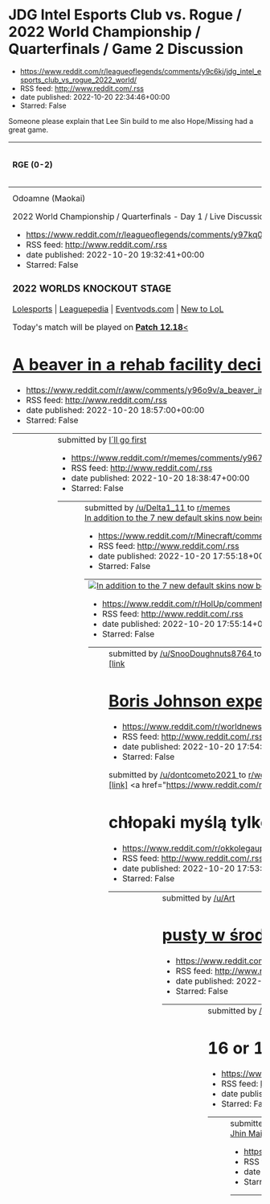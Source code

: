 # JDG Intel Esports Club vs. Rogue / 2022 World Championship / Quarterfinals / Game 2 Discussion
 - https://www.reddit.com/r/leagueoflegends/comments/y9c6kj/jdg_intel_esports_club_vs_rogue_2022_world/
 - RSS feed: http://www.reddit.com/.rss
 - date published: 2022-10-20 22:34:46+00:00
 - Starred: False

<!-- SC_OFF --><div class="md"><p>Someone please explain that Lee Sin build to me also Hope/Missing had a great game.</p> <table><thead> <tr> <th align="left">RGE (0-2)</th> <th align="left">6/10/15</th> <th align="left">--------</th> <th align="left">10/6/19</th> <th align="left">⁠JDG (2-0)</th> </tr> </thead><tbody> <tr> <td align="left">Odoamne (Maokai)</td> <td align="left">0/2/5</td> <td align="left">Top</td> <td align="left">0/3/4</td> <td align="left">369 (Gwen)</td> </tr> <tr> <td align=

# 2022 World Championship / Quarterfinals - Day 1 / Live Discussion
 - https://www.reddit.com/r/leagueoflegends/comments/y97kq0/2022_world_championship_quarterfinals_day_1_live/
 - RSS feed: http://www.reddit.com/.rss
 - date published: 2022-10-20 19:32:41+00:00
 - Starred: False

<!-- SC_OFF --><div class="md"><h3>2022 WORLDS KNOCKOUT STAGE</h3> <p><a href="https://lolesports.com/en_GB/worlds">Lolesports</a> | <a href="https://lol.fandom.com/wiki/2022_Season_World_Championship">Leaguepedia</a> | <a href="https://eventvods.com">Eventvods.com</a> | <a href="https://lol.fandom.com/wiki/New_To_League/Welcome">New to LoL</a></p> <p>Today's match will be played on <a href="https://www.leagueoflegends.com/en-gb/news/game-updates/patch-12-18-notes/"><strong>Patch 12.18</strong><

# A beaver in a rehab facility decided to build a dam by the doorway
 - https://www.reddit.com/r/aww/comments/y96o9v/a_beaver_in_a_rehab_facility_decided_to_build_a/
 - RSS feed: http://www.reddit.com/.rss
 - date published: 2022-10-20 18:57:00+00:00
 - Starred: False

<table> <tr><td> <a href="https://www.reddit.com/r/aww/comments/y96o9v/a_beaver_in_a_rehab_facility_decided_to_build_a/"> <img alt="A beaver in a rehab facility decided to build a dam by the doorway" src="https://external-preview.redd.it/8nB53tUZvsZnFIVwFTbt5spTjREdwaAuco0q-Y1HoRc.png?width=640&amp;crop=smart&amp;auto=webp&amp;s=ef80cf8a6596e4d8fb0ebc1666c3db44deac0c57" title="A beaver in a rehab facility decided to build a dam by the doorway" /> </a> </td><td> &#32; submitted by &#32; <a href="

# I´ll go first
 - https://www.reddit.com/r/memes/comments/y967ec/ill_go_first/
 - RSS feed: http://www.reddit.com/.rss
 - date published: 2022-10-20 18:38:47+00:00
 - Starred: False

<table> <tr><td> <a href="https://www.reddit.com/r/memes/comments/y967ec/ill_go_first/"> <img alt="I´ll go first" src="https://preview.redd.it/pctwwsxf90v91.png?width=320&amp;crop=smart&amp;auto=webp&amp;s=b8cd6f2aa6a34203e7db24a360383b567b7cd363" title="I´ll go first" /> </a> </td><td> &#32; submitted by &#32; <a href="https://www.reddit.com/user/Delta1_11"> /u/Delta1_11 </a> &#32; to &#32; <a href="https://www.reddit.com/r/memes/"> r/memes </a> <br /> <span><a href="https://i.redd.it/pctwwsxf9

# In addition to the 7 new default skins now being on the launcher, Steve has been changed once more in response to criticism. Here's a final timeline comparing them all!
 - https://www.reddit.com/r/Minecraft/comments/y952m5/in_addition_to_the_7_new_default_skins_now_being/
 - RSS feed: http://www.reddit.com/.rss
 - date published: 2022-10-20 17:55:18+00:00
 - Starred: False

<table> <tr><td> <a href="https://www.reddit.com/r/Minecraft/comments/y952m5/in_addition_to_the_7_new_default_skins_now_being/"> <img alt="In addition to the 7 new default skins now being on the launcher, Steve has been changed once more in response to criticism. Here's a final timeline comparing them all!" src="https://preview.redd.it/w04roqg910v91.png?width=640&amp;crop=smart&amp;auto=webp&amp;s=74d8fe4047ae2f5ee58b917d51430a86da4df42f" title="In addition to the 7 new default skins now being o

# 💀💀💀
 - https://www.reddit.com/r/HolUp/comments/y952ke/_/
 - RSS feed: http://www.reddit.com/.rss
 - date published: 2022-10-20 17:55:14+00:00
 - Starred: False

<table> <tr><td> <a href="https://www.reddit.com/r/HolUp/comments/y952ke/_/"> <img alt="💀💀💀" src="https://preview.redd.it/k1dupp8q10v91.jpg?width=640&amp;crop=smart&amp;auto=webp&amp;s=a2c91f531f22e480f89708679aa0c18748f95834" title="💀💀💀" /> </a> </td><td> &#32; submitted by &#32; <a href="https://www.reddit.com/user/SnooDoughnuts8764"> /u/SnooDoughnuts8764 </a> &#32; to &#32; <a href="https://www.reddit.com/r/HolUp/"> r/HolUp </a> <br /> <span><a href="https://i.redd.it/k1dupp8q10v91.jpg">[link

# Boris Johnson expected to stand in contest to replace UK PM Truss
 - https://www.reddit.com/r/worldnews/comments/y951rr/boris_johnson_expected_to_stand_in_contest_to/
 - RSS feed: http://www.reddit.com/.rss
 - date published: 2022-10-20 17:54:21+00:00
 - Starred: False

&#32; submitted by &#32; <a href="https://www.reddit.com/user/dontcometo2021"> /u/dontcometo2021 </a> &#32; to &#32; <a href="https://www.reddit.com/r/worldnews/"> r/worldnews </a> <br /> <span><a href="https://www.reuters.com/world/uk/boris-johnson-expected-stand-contest-replace-uk-pm-truss-times-2022-10-20/?taid=63515dc907d7590001d23955&amp;utm_campaign=trueAnthem:+Trending+Content&amp;utm_medium=trueAnthem&amp;utm_source=twitter">[link]</a></span> &#32; <span><a href="https://www.reddit.com/r

# chłopaki myślą tylko o jednym i to jest obrzydliwe 😖😖
 - https://www.reddit.com/r/okkolegauposledzony/comments/y9516z/chłopaki_myślą_tylko_o_jednym_i_to_jest_obrzydliwe/
 - RSS feed: http://www.reddit.com/.rss
 - date published: 2022-10-20 17:53:44+00:00
 - Starred: False

<table> <tr><td> <a href="https://www.reddit.com/r/okkolegauposledzony/comments/y9516z/chłopaki_myślą_tylko_o_jednym_i_to_jest_obrzydliwe/"> <img alt="chłopaki myślą tylko o jednym i to jest obrzydliwe 😖😖" src="https://preview.redd.it/aaqnbypg10v91.jpg?width=640&amp;crop=smart&amp;auto=webp&amp;s=93758fef98227416418e11387929a5d66a48b82b" title="chłopaki myślą tylko o jednym i to jest obrzydliwe 😖😖" /> </a> </td><td> &#32; submitted by &#32; <a href="https://www.reddit.com/user/Arturro43"> /u/Art

# pusty w środku ale coś z niego cieknie...
 - https://www.reddit.com/r/Polska_wpz/comments/y950p9/pusty_w_środku_ale_coś_z_niego_cieknie/
 - RSS feed: http://www.reddit.com/.rss
 - date published: 2022-10-20 17:53:10+00:00
 - Starred: False

<table> <tr><td> <a href="https://www.reddit.com/r/Polska_wpz/comments/y950p9/pusty_w_środku_ale_coś_z_niego_cieknie/"> <img alt="pusty w środku ale coś z niego cieknie..." src="https://preview.redd.it/fpxfdz6510v91.jpg?width=320&amp;crop=smart&amp;auto=webp&amp;s=2668956e211605f899f3dc65064fd5496d1f4f8f" title="pusty w środku ale coś z niego cieknie..." /> </a> </td><td> &#32; submitted by &#32; <a href="https://www.reddit.com/user/DoYouLike_Sand_AsIDo"> /u/DoYouLike_Sand_AsIDo </a> &#32; to &#

# 16 or 1
 - https://www.reddit.com/r/shitposting/comments/y94oo2/16_or_1/
 - RSS feed: http://www.reddit.com/.rss
 - date published: 2022-10-20 17:40:18+00:00
 - Starred: False

<table> <tr><td> <a href="https://www.reddit.com/r/shitposting/comments/y94oo2/16_or_1/"> <img alt="16 or 1" src="https://preview.redd.it/8slfsah2zzu91.jpg?width=640&amp;crop=smart&amp;auto=webp&amp;s=9b08944320d3bbbdda6e3dd834ab4de1ee3ab58f" title="16 or 1" /> </a> </td><td> &#32; submitted by &#32; <a href="https://www.reddit.com/user/ChildFriendlyChimp"> /u/ChildFriendlyChimp </a> &#32; to &#32; <a href="https://www.reddit.com/r/shitposting/"> r/shitposting </a> <br /> <span><a href="https://

# Jhin Mains
 - https://www.reddit.com/r/LeagueOfMemes/comments/y9415n/jhin_mains/
 - RSS feed: http://www.reddit.com/.rss
 - date published: 2022-10-20 17:14:12+00:00
 - Starred: False

<table> <tr><td> <a href="https://www.reddit.com/r/LeagueOfMemes/comments/y9415n/jhin_mains/"> <img alt="Jhin Mains" src="https://preview.redd.it/a5ont75duzu91.jpg?width=640&amp;crop=smart&amp;auto=webp&amp;s=a458f1ba5d34688cfacaacc69f7e165bf2e5904b" title="Jhin Mains" /> </a> </td><td> &#32; submitted by &#32; <a href="https://www.reddit.com/user/Caliment"> /u/Caliment </a> &#32; to &#32; <a href="https://www.reddit.com/r/LeagueOfMemes/"> r/LeagueOfMemes </a> <br /> <span><a href="https://i.red

# Potatoes from Wrocław with love
 - https://www.reddit.com/r/poland/comments/y93suv/potatoes_from_wrocław_with_love/
 - RSS feed: http://www.reddit.com/.rss
 - date published: 2022-10-20 17:05:14+00:00
 - Starred: False

<table> <tr><td> <a href="https://www.reddit.com/r/poland/comments/y93suv/potatoes_from_wrocław_with_love/"> <img alt="Potatoes from Wrocław with love" src="https://preview.redd.it/c4e22y5sszu91.jpg?width=640&amp;crop=smart&amp;auto=webp&amp;s=ce15b04decde23d571e90400ec51169cfd81ddf7" title="Potatoes from Wrocław with love" /> </a> </td><td> &#32; submitted by &#32; <a href="https://www.reddit.com/user/owlsareowls"> /u/owlsareowls </a> &#32; to &#32; <a href="https://www.reddit.com/r/poland/"> r

# Gotham Knight's UI looks like a mobile game...
 - https://www.reddit.com/r/gaming/comments/y93dgv/gotham_knights_ui_looks_like_a_mobile_game/
 - RSS feed: http://www.reddit.com/.rss
 - date published: 2022-10-20 16:48:54+00:00
 - Starred: False

<table> <tr><td> <a href="https://www.reddit.com/r/gaming/comments/y93dgv/gotham_knights_ui_looks_like_a_mobile_game/"> <img alt="Gotham Knight's UI looks like a mobile game..." src="https://preview.redd.it/ur0t9lhqpzu91.png?width=640&amp;crop=smart&amp;auto=webp&amp;s=37425d202f3c0518975674edd9bb62a7d86c84f5" title="Gotham Knight's UI looks like a mobile game..." /> </a> </td><td> &#32; submitted by &#32; <a href="https://www.reddit.com/user/InternationalWafer74"> /u/InternationalWafer74 </a> &

# Good question.
 - https://www.reddit.com/r/ProgrammerHumor/comments/y933t5/good_question/
 - RSS feed: http://www.reddit.com/.rss
 - date published: 2022-10-20 16:38:43+00:00
 - Starred: False

<table> <tr><td> <a href="https://www.reddit.com/r/ProgrammerHumor/comments/y933t5/good_question/"> <img alt="Good question." src="https://preview.redd.it/kdfmslu2ozu91.jpg?width=640&amp;crop=smart&amp;auto=webp&amp;s=eb33e9786b4c766613286190fa241fd066e1ecd0" title="Good question." /> </a> </td><td> &#32; submitted by &#32; <a href="https://www.reddit.com/user/Mungkelel"> /u/Mungkelel </a> &#32; to &#32; <a href="https://www.reddit.com/r/ProgrammerHumor/"> r/ProgrammerHumor </a> <br /> <span><a 

# Guess the country
 - https://www.reddit.com/r/memes/comments/y92ykn/guess_the_country/
 - RSS feed: http://www.reddit.com/.rss
 - date published: 2022-10-20 16:32:59+00:00
 - Starred: False

<table> <tr><td> <a href="https://www.reddit.com/r/memes/comments/y92ykn/guess_the_country/"> <img alt="Guess the country" src="https://preview.redd.it/x7n9jmx1nzu91.gif?width=640&amp;crop=smart&amp;s=e5e2385a3d2a85ea8b93ffa27f153c5484a5e3f4" title="Guess the country" /> </a> </td><td> &#32; submitted by &#32; <a href="https://www.reddit.com/user/REID-11"> /u/REID-11 </a> &#32; to &#32; <a href="https://www.reddit.com/r/memes/"> r/memes </a> <br /> <span><a href="https://i.redd.it/x7n9jmx1nzu91.

# This sandwich shop displays their one star reviews.
 - https://www.reddit.com/r/mildlyinteresting/comments/y92iqm/this_sandwich_shop_displays_their_one_star_reviews/
 - RSS feed: http://www.reddit.com/.rss
 - date published: 2022-10-20 16:16:09+00:00
 - Starred: False

<table> <tr><td> <a href="https://www.reddit.com/r/mildlyinteresting/comments/y92iqm/this_sandwich_shop_displays_their_one_star_reviews/"> <img alt="This sandwich shop displays their one star reviews." src="https://external-preview.redd.it/uKW5mU02rnNqTq4FOkg2ImvkhY5Do5Lrl6XYyrdcqM0.jpg?width=640&amp;crop=smart&amp;auto=webp&amp;s=cdb97f704c763b86e5b79491b083dcb581057e22" title="This sandwich shop displays their one star reviews." /> </a> </td><td> &#32; submitted by &#32; <a href="https://www.r

# black bear = black bear, brown bear = brown bear...
 - https://www.reddit.com/r/memes/comments/y91x7n/black_bear_black_bear_brown_bear_brown_bear/
 - RSS feed: http://www.reddit.com/.rss
 - date published: 2022-10-20 15:53:55+00:00
 - Starred: False

<table> <tr><td> <a href="https://www.reddit.com/r/memes/comments/y91x7n/black_bear_black_bear_brown_bear_brown_bear/"> <img alt="black bear = black bear, brown bear = brown bear..." src="https://preview.redd.it/m39zan43gzu91.jpg?width=640&amp;crop=smart&amp;auto=webp&amp;s=a3c550e23c6865c2c366d145a0a7b9c48a699aa2" title="black bear = black bear, brown bear = brown bear..." /> </a> </td><td> &#32; submitted by &#32; <a href="https://www.reddit.com/user/ConversationPuzzled6"> /u/ConversationPuzzl

# NIEEEEEE!
 - https://www.reddit.com/r/2137/comments/y91obv/nieeeeee/
 - RSS feed: http://www.reddit.com/.rss
 - date published: 2022-10-20 15:44:12+00:00
 - Starred: False

<table> <tr><td> <a href="https://www.reddit.com/r/2137/comments/y91obv/nieeeeee/"> <img alt="NIEEEEEE!" src="https://preview.redd.it/241kt0icezu91.png?width=640&amp;crop=smart&amp;auto=webp&amp;s=e680e00b249d08ee0b802620710b26f285fd59ac" title="NIEEEEEE!" /> </a> </td><td> &#32; submitted by &#32; <a href="https://www.reddit.com/user/__Ant13__"> /u/__Ant13__ </a> &#32; to &#32; <a href="https://www.reddit.com/r/2137/"> r/2137 </a> <br /> <span><a href="https://i.redd.it/241kt0icezu91.png">[link

# To próba obejścia jakiegoś prawa czy co? XD
 - https://www.reddit.com/r/Polska/comments/y90hze/to_próba_obejścia_jakiegoś_prawa_czy_co_xd/
 - RSS feed: http://www.reddit.com/.rss
 - date published: 2022-10-20 14:58:40+00:00
 - Starred: False

<table> <tr><td> <a href="https://www.reddit.com/r/Polska/comments/y90hze/to_próba_obejścia_jakiegoś_prawa_czy_co_xd/"> <img alt="To próba obejścia jakiegoś prawa czy co? XD" src="https://preview.redd.it/c0sg4ez76zu91.jpg?width=640&amp;crop=smart&amp;auto=webp&amp;s=4513a3e11df722c2bde7f6849ab79980b64ef0e5" title="To próba obejścia jakiegoś prawa czy co? XD" /> </a> </td><td> &#32; submitted by &#32; <a href="https://www.reddit.com/user/average_air_breather"> /u/average_air_breather </a> &#32; t

# Rząd zmienił sobie godło. Rozwój XD
 - https://www.reddit.com/r/Polska_wpz/comments/y8zk2t/rząd_zmienił_sobie_godło_rozwój_xd/
 - RSS feed: http://www.reddit.com/.rss
 - date published: 2022-10-20 14:20:34+00:00
 - Starred: False

<table> <tr><td> <a href="https://www.reddit.com/r/Polska_wpz/comments/y8zk2t/rząd_zmienił_sobie_godło_rozwój_xd/"> <img alt="Rząd zmienił sobie godło. Rozwój XD" src="https://preview.redd.it/u2o1wtx7zyu91.png?width=640&amp;crop=smart&amp;auto=webp&amp;s=4c585594829f3d128a1422d4aa036ffa8ce0c391" title="Rząd zmienił sobie godło. Rozwój XD" /> </a> </td><td> &#32; submitted by &#32; <a href="https://www.reddit.com/user/Polska_News"> /u/Polska_News </a> &#32; to &#32; <a href="https://www.reddit.co

# Holland: Parliament votes against Romania's accession to Schengen
 - https://www.reddit.com/r/europe/comments/y8zah5/holland_parliament_votes_against_romanias/
 - RSS feed: http://www.reddit.com/.rss
 - date published: 2022-10-20 14:09:30+00:00
 - Starred: False

<table> <tr><td> <a href="https://www.reddit.com/r/europe/comments/y8zah5/holland_parliament_votes_against_romanias/"> <img alt="Holland: Parliament votes against Romania's accession to Schengen" src="https://external-preview.redd.it/V-_449u5POc0X1Dzl7VxW-i7VSeBCtltR-JF__oIDbk.jpg?width=640&amp;crop=smart&amp;auto=webp&amp;s=b17626c5aa1648ee419987fdb8581de22d2d70b9" title="Holland: Parliament votes against Romania's accession to Schengen" /> </a> </td><td> &#32; submitted by &#32; <a href="https

# The UK has had 3 prime ministers resign since Mundo’s last skin
 - https://www.reddit.com/r/leagueoflegends/comments/y8z2xz/the_uk_has_had_3_prime_ministers_resign_since/
 - RSS feed: http://www.reddit.com/.rss
 - date published: 2022-10-20 14:00:53+00:00
 - Starred: False

<!-- SC_OFF --><div class="md"><p>This has to stop. </p> <p>Yes Technically Dr Mundo got a VGU, but he hasn’t had a new skin in over 1400 days, meanwhile the UK has had three prime ministers resign. </p> <p>I am a Zilean main, one of the most forgotten champions in league of legends. Living in the UK is hard, we don’t have sun and our currency is in rapid decline. </p> <p>I believe that the least riot games should do is give my champion a new skin every time I get a new prime minister.</p> </div

# Americans try to name this country challenge (impossible)
 - https://www.reddit.com/r/teenagers/comments/y8yuf6/americans_try_to_name_this_country_challenge/
 - RSS feed: http://www.reddit.com/.rss
 - date published: 2022-10-20 13:51:23+00:00
 - Starred: False

<table> <tr><td> <a href="https://www.reddit.com/r/teenagers/comments/y8yuf6/americans_try_to_name_this_country_challenge/"> <img alt="Americans try to name this country challenge (impossible)" src="https://preview.redd.it/kp3zag78uyu91.jpg?width=640&amp;crop=smart&amp;auto=webp&amp;s=66d915901b73302dedd62ac4e30b8b5eca6cb93f" title="Americans try to name this country challenge (impossible)" /> </a> </td><td> &#32; submitted by &#32; <a href="https://www.reddit.com/user/LaitMort"> /u/LaitMort </a

# płaczcie na ten temat QwQ
 - https://www.reddit.com/r/Polska_wpz/comments/y8y7cg/płaczcie_na_ten_temat_qwq/
 - RSS feed: http://www.reddit.com/.rss
 - date published: 2022-10-20 13:23:57+00:00
 - Starred: False

<table> <tr><td> <a href="https://www.reddit.com/r/Polska_wpz/comments/y8y7cg/płaczcie_na_ten_temat_qwq/"> <img alt="płaczcie na ten temat QwQ" src="https://preview.redd.it/6xs5ihobpyu91.jpg?width=640&amp;crop=smart&amp;auto=webp&amp;s=7ca5d36f70f85fc2196bebd707e8e3a92ad3604d" title="płaczcie na ten temat QwQ" /> </a> </td><td> &#32; submitted by &#32; <a href="https://www.reddit.com/user/ThatAstraVerde"> /u/ThatAstraVerde </a> &#32; to &#32; <a href="https://www.reddit.com/r/Polska_wpz/"> r/Pol

# Hey guys, check out my new 4090. Side note, Newegg seems to have locked my account instead of responding, so that's cool.
 - https://www.reddit.com/r/pcmasterrace/comments/y8y03x/hey_guys_check_out_my_new_4090_side_note_newegg/
 - RSS feed: http://www.reddit.com/.rss
 - date published: 2022-10-20 13:15:22+00:00
 - Starred: False

<table> <tr><td> <a href="https://www.reddit.com/r/pcmasterrace/comments/y8y03x/hey_guys_check_out_my_new_4090_side_note_newegg/"> <img alt="Hey guys, check out my new 4090. Side note, Newegg seems to have locked my account instead of responding, so that's cool." src="https://external-preview.redd.it/Q-thTZTN7b8iyYWn2OzRHpcHSYJU1D7Dkpy0k0qUgzY.jpg?width=640&amp;crop=smart&amp;auto=webp&amp;s=d962cfe66781b10353c50f04aa1a464a6c6d3bb5" title="Hey guys, check out my new 4090. Side note, Newegg seems

# Liz Truss becomes the shortest time as Prime Minister after 44 days before her resignation
 - https://www.reddit.com/r/interestingasfuck/comments/y8xwvb/liz_truss_becomes_the_shortest_time_as_prime/
 - RSS feed: http://www.reddit.com/.rss
 - date published: 2022-10-20 13:11:32+00:00
 - Starred: False

<table> <tr><td> <a href="https://www.reddit.com/r/interestingasfuck/comments/y8xwvb/liz_truss_becomes_the_shortest_time_as_prime/"> <img alt="Liz Truss becomes the shortest time as Prime Minister after 44 days before her resignation" src="https://preview.redd.it/5xoi1r54nyu91.jpg?width=640&amp;crop=smart&amp;auto=webp&amp;s=47fd6099ca924cfaad76c5007eb842627ed4f23a" title="Liz Truss becomes the shortest time as Prime Minister after 44 days before her resignation" /> </a> </td><td> &#32; submitte

# Least horny Polish grocery shopper
 - https://www.reddit.com/r/2visegrad4you/comments/y8xsq5/least_horny_polish_grocery_shopper/
 - RSS feed: http://www.reddit.com/.rss
 - date published: 2022-10-20 13:06:30+00:00
 - Starred: False

<table> <tr><td> <a href="https://www.reddit.com/r/2visegrad4you/comments/y8xsq5/least_horny_polish_grocery_shopper/"> <img alt="Least horny Polish grocery shopper" src="https://preview.redd.it/imzeu8w6myu91.png?width=640&amp;crop=smart&amp;auto=webp&amp;s=2bccd2e84e76076fb3d718ae28c8b3f92290e165" title="Least horny Polish grocery shopper" /> </a> </td><td> &#32; submitted by &#32; <a href="https://www.reddit.com/user/Tw_izted"> /u/Tw_izted </a> &#32; to &#32; <a href="https://www.reddit.com/r/2

# Got this after just 45 days of in-game time. Was this recently added?
 - https://www.reddit.com/r/hoi4/comments/y8xp91/got_this_after_just_45_days_of_ingame_time_was/
 - RSS feed: http://www.reddit.com/.rss
 - date published: 2022-10-20 13:02:21+00:00
 - Starred: False

<table> <tr><td> <a href="https://www.reddit.com/r/hoi4/comments/y8xp91/got_this_after_just_45_days_of_ingame_time_was/"> <img alt="Got this after just 45 days of in-game time. Was this recently added?" src="https://preview.redd.it/thpbraiglyu91.jpg?width=320&amp;crop=smart&amp;auto=webp&amp;s=431832a0691fc420a2c72b6655237278d03510ff" title="Got this after just 45 days of in-game time. Was this recently added?" /> </a> </td><td> &#32; submitted by &#32; <a href="https://www.reddit.com/user/Firef

# My husband had to make this for an order in our shop
 - https://www.reddit.com/r/mildlyinfuriating/comments/y8xfdl/my_husband_had_to_make_this_for_an_order_in_our/
 - RSS feed: http://www.reddit.com/.rss
 - date published: 2022-10-20 12:50:20+00:00
 - Starred: False

<table> <tr><td> <a href="https://www.reddit.com/r/mildlyinfuriating/comments/y8xfdl/my_husband_had_to_make_this_for_an_order_in_our/"> <img alt="My husband had to make this for an order in our shop" src="https://preview.redd.it/i5kjv8objyu91.jpg?width=640&amp;crop=smart&amp;auto=webp&amp;s=3df3243880a760678266012dde59e29f49635d46" title="My husband had to make this for an order in our shop" /> </a> </td><td> &#32; submitted by &#32; <a href="https://www.reddit.com/user/AdRemarkable9308"> /u/AdR

# Liz Truss ogłosiła rezygnację ze stanowiska premier Wielkiej Brytanii
 - https://www.reddit.com/r/Polska/comments/y8xdwu/liz_truss_ogłosiła_rezygnację_ze_stanowiska/
 - RSS feed: http://www.reddit.com/.rss
 - date published: 2022-10-20 12:48:30+00:00
 - Starred: False

<table> <tr><td> <a href="https://www.reddit.com/r/Polska/comments/y8xdwu/liz_truss_ogłosiła_rezygnację_ze_stanowiska/"> <img alt="Liz Truss ogłosiła rezygnację ze stanowiska premier Wielkiej Brytanii" src="https://external-preview.redd.it/BubQxCP8S1TJUnUKFWwzdR9l7lJisBBSZjIvucSTdeM.jpg?width=320&amp;crop=smart&amp;auto=webp&amp;s=33286b0375acac287ee1bb73cff3323e925b5dd3" title="Liz Truss ogłosiła rezygnację ze stanowiska premier Wielkiej Brytanii" /> </a> </td><td> &#32; submitted by &#32; <a h

# Liz Truss resigns as UK prime minister
 - https://www.reddit.com/r/europe/comments/y8x2sc/liz_truss_resigns_as_uk_prime_minister/
 - RSS feed: http://www.reddit.com/.rss
 - date published: 2022-10-20 12:34:32+00:00
 - Starred: False

<table> <tr><td> <a href="https://www.reddit.com/r/europe/comments/y8x2sc/liz_truss_resigns_as_uk_prime_minister/"> <img alt="Liz Truss resigns as UK prime minister" src="https://external-preview.redd.it/GcM7akhaNY20jNbDWs9KvByJkxj1tjcET0-0JOfMXfo.jpg?width=640&amp;crop=smart&amp;auto=webp&amp;s=d1d13790ee6b1f625906192acfab34795627642d" title="Liz Truss resigns as UK prime minister" /> </a> </td><td> &#32; submitted by &#32; <a href="https://www.reddit.com/user/shrigay"> /u/shrigay </a> &#32; to

# [UK] Liz Truss to resign as Prime Minister, Sky News understands
 - https://www.reddit.com/r/worldnews/comments/y8x0oc/uk_liz_truss_to_resign_as_prime_minister_sky_news/
 - RSS feed: http://www.reddit.com/.rss
 - date published: 2022-10-20 12:31:45+00:00
 - Starred: False

&#32; submitted by &#32; <a href="https://www.reddit.com/user/Khenmu"> /u/Khenmu </a> &#32; to &#32; <a href="https://www.reddit.com/r/worldnews/"> r/worldnews </a> <br /> <span><a href="https://news.sky.com/story/liz-truss-to-resign-as-prime-minister-sky-news-understands-12723236">[link]</a></span> &#32; <span><a href="https://www.reddit.com/r/worldnews/comments/y8x0oc/uk_liz_truss_to_resign_as_prime_minister_sky_news/">[comments]</a></span>

# Fuck zodiac signs this is the right way!
 - https://www.reddit.com/r/shitposting/comments/y8wqjb/fuck_zodiac_signs_this_is_the_right_way/
 - RSS feed: http://www.reddit.com/.rss
 - date published: 2022-10-20 12:18:48+00:00
 - Starred: False

<table> <tr><td> <a href="https://www.reddit.com/r/shitposting/comments/y8wqjb/fuck_zodiac_signs_this_is_the_right_way/"> <img alt="Fuck zodiac signs this is the right way!" src="https://preview.redd.it/obglzgwodyu91.png?width=640&amp;crop=smart&amp;auto=webp&amp;s=ad153748478fd816bcddd3a793caf1af1e865ab4" title="Fuck zodiac signs this is the right way!" /> </a> </td><td> &#32; submitted by &#32; <a href="https://www.reddit.com/user/lazycrazy997"> /u/lazycrazy997 </a> &#32; to &#32; <a href="htt

# What is one thing ALL men agree to?
 - https://www.reddit.com/r/AskReddit/comments/y8wqb9/what_is_one_thing_all_men_agree_to/
 - RSS feed: http://www.reddit.com/.rss
 - date published: 2022-10-20 12:18:30+00:00
 - Starred: False

&#32; submitted by &#32; <a href="https://www.reddit.com/user/MCandMindustryPlayer"> /u/MCandMindustryPlayer </a> &#32; to &#32; <a href="https://www.reddit.com/r/AskReddit/"> r/AskReddit </a> <br /> <span><a href="https://www.reddit.com/r/AskReddit/comments/y8wqb9/what_is_one_thing_all_men_agree_to/">[link]</a></span> &#32; <span><a href="https://www.reddit.com/r/AskReddit/comments/y8wqb9/what_is_one_thing_all_men_agree_to/">[comments]</a></span>

# Dog is bitten by another dog in elevator, then the owner of the affected dog kicks the aggressor.
 - https://www.reddit.com/r/PublicFreakout/comments/y8wnym/dog_is_bitten_by_another_dog_in_elevator_then_the/
 - RSS feed: http://www.reddit.com/.rss
 - date published: 2022-10-20 12:15:29+00:00
 - Starred: False

&#32; submitted by &#32; <a href="https://www.reddit.com/user/Choose_With_Time_"> /u/Choose_With_Time_ </a> &#32; to &#32; <a href="https://www.reddit.com/r/PublicFreakout/"> r/PublicFreakout </a> <br /> <span><a href="https://v.redd.it/y0tm23yycyu91">[link]</a></span> &#32; <span><a href="https://www.reddit.com/r/PublicFreakout/comments/y8wnym/dog_is_bitten_by_another_dog_in_elevator_then_the/">[comments]</a></span>

# Indeks Czokoszoków - Październik 2022
 - https://www.reddit.com/r/Polska/comments/y8w6jl/indeks_czokoszoków_październik_2022/
 - RSS feed: http://www.reddit.com/.rss
 - date published: 2022-10-20 11:53:06+00:00
 - Starred: False

<!-- SC_OFF --><div class="md"><p>Witam. Chciałbym powiedzieć, że jeżeli chodzi o jedzenie to Polska jest najtańszym krajem w Europie i można się tu wyżywić za około 240 zł miesięcznie. Właśnie kończę taki miesiąc za 240 zł. Muszę powiedzieć, że ani razu nie byłem głodny - ba! - momentami byłem nawet przejedzony, zapchany. Nie zaliczam do jedzenia picia, co chyba oczywiste, bo jedzenie to jedzenie, a picie to picie i na samą Cole wydałem koło 300 zł (2 litry dziennie, czasami jeszcze wieczorem d

# Usually I do my best to respect everyone but this guy just crossed the line
 - https://www.reddit.com/r/facepalm/comments/y8vzx3/usually_i_do_my_best_to_respect_everyone_but_this/
 - RSS feed: http://www.reddit.com/.rss
 - date published: 2022-10-20 11:44:45+00:00
 - Starred: False

<table> <tr><td> <a href="https://www.reddit.com/r/facepalm/comments/y8vzx3/usually_i_do_my_best_to_respect_everyone_but_this/"> <img alt="Usually I do my best to respect everyone but this guy just crossed the line" src="https://external-preview.redd.it/bqC1xL5Et40pLtb_l5tNfzcQFO08ytgrYwzmXQU09ys.png?width=320&amp;crop=smart&amp;auto=webp&amp;s=251fe4ecd1ad8119a498267fbdad9fde4c9e5e3c" title="Usually I do my best to respect everyone but this guy just crossed the line" /> </a> </td><td> &#32; sub

# for me it goes {6≤x≤10}
 - https://www.reddit.com/r/memes/comments/y8vqg0/for_me_it_goes_6x10/
 - RSS feed: http://www.reddit.com/.rss
 - date published: 2022-10-20 11:31:25+00:00
 - Starred: False

<table> <tr><td> <a href="https://www.reddit.com/r/memes/comments/y8vqg0/for_me_it_goes_6x10/"> <img alt="for me it goes {6≤x≤10}" src="https://preview.redd.it/xsgzqinx4yu91.jpg?width=640&amp;crop=smart&amp;auto=webp&amp;s=046081f37c733c9e9e1a0051d6224f3e56649c25" title="for me it goes {6≤x≤10}" /> </a> </td><td> &#32; submitted by &#32; <a href="https://www.reddit.com/user/chiefman117"> /u/chiefman117 </a> &#32; to &#32; <a href="https://www.reddit.com/r/memes/"> r/memes </a> <br /> <span><a hr

# Ilya
 - https://www.reddit.com/r/shitposting/comments/y8vol2/ilya/
 - RSS feed: http://www.reddit.com/.rss
 - date published: 2022-10-20 11:29:04+00:00
 - Starred: False

<table> <tr><td> <a href="https://www.reddit.com/r/shitposting/comments/y8vol2/ilya/"> <img alt="Ilya" src="https://external-preview.redd.it/qu1GEwMJFMoliSLyaosWrqFmuRS1Y90v9QDt4qZMZuo.png?width=640&amp;crop=smart&amp;auto=webp&amp;s=24f9bf33ea32c518a8e37884498da03eb2821796" title="Ilya" /> </a> </td><td> &#32; submitted by &#32; <a href="https://www.reddit.com/user/bachona"> /u/bachona </a> &#32; to &#32; <a href="https://www.reddit.com/r/shitposting/"> r/shitposting </a> <br /> <span><a href="

# Saudi Arabia just began construction of its $500 billion 500 meter tall, 170 km long megacity, "The Line" in Neom
 - https://www.reddit.com/r/Damnthatsinteresting/comments/y8vj9j/saudi_arabia_just_began_construction_of_its_500/
 - RSS feed: http://www.reddit.com/.rss
 - date published: 2022-10-20 11:21:32+00:00
 - Starred: False

<table> <tr><td> <a href="https://www.reddit.com/r/Damnthatsinteresting/comments/y8vj9j/saudi_arabia_just_began_construction_of_its_500/"> <img alt="Saudi Arabia just began construction of its $500 billion 500 meter tall, 170 km long megacity, &quot;The Line&quot; in Neom" src="https://b.thumbs.redditmedia.com/AlrcviB_0busECCDWP1dVB9PFZYSh4GocZ0M-lUQWFo.jpg" title="Saudi Arabia just began construction of its $500 billion 500 meter tall, 170 km long megacity, &quot;The Line&quot; in Neom" /> </a>

# co myślicie o paczkusiu
 - https://www.reddit.com/r/Polska_wpz/comments/y8v7fh/co_myślicie_o_paczkusiu/
 - RSS feed: http://www.reddit.com/.rss
 - date published: 2022-10-20 11:04:54+00:00
 - Starred: False

<table> <tr><td> <a href="https://www.reddit.com/r/Polska_wpz/comments/y8v7fh/co_myślicie_o_paczkusiu/"> <img alt="co myślicie o paczkusiu" src="https://preview.redd.it/hnfsk0li0yu91.jpg?width=640&amp;crop=smart&amp;auto=webp&amp;s=4e10a83228d1b24f6a563d3716503a6674d9d320" title="co myślicie o paczkusiu" /> </a> </td><td> &#32; submitted by &#32; <a href="https://www.reddit.com/user/Plane-Instruction-36"> /u/Plane-Instruction-36 </a> &#32; to &#32; <a href="https://www.reddit.com/r/Polska_wpz/">

# Małżeństwo jest prywatną sprawą - chyba że jest homoseksualne to nie. Chłop może mieć wiele żon, ale kobieta wielu mężów już nie.
 - https://www.reddit.com/r/Polska/comments/y8v3px/małżeństwo_jest_prywatną_sprawą_chyba_że_jest/
 - RSS feed: http://www.reddit.com/.rss
 - date published: 2022-10-20 11:00:06+00:00
 - Starred: False

<table> <tr><td> <a href="https://www.reddit.com/r/Polska/comments/y8v3px/małżeństwo_jest_prywatną_sprawą_chyba_że_jest/"> <img alt="Małżeństwo jest prywatną sprawą - chyba że jest homoseksualne to nie. Chłop może mieć wiele żon, ale kobieta wielu mężów już nie." src="https://b.thumbs.redditmedia.com/q-z2brbNagM4vQ9lLtU5GvXxtD8JPGYuQx7WS85d9mw.jpg" title="Małżeństwo jest prywatną sprawą - chyba że jest homoseksualne to nie. Chłop może mieć wiele żon, ale kobieta wielu mężów już nie." /> </a> </t

# Co myślicie o paczkusiu?
 - https://www.reddit.com/r/poland/comments/y8uypt/co_myślicie_o_paczkusiu/
 - RSS feed: http://www.reddit.com/.rss
 - date published: 2022-10-20 10:52:29+00:00
 - Starred: False

<table> <tr><td> <a href="https://www.reddit.com/r/poland/comments/y8uypt/co_myślicie_o_paczkusiu/"> <img alt="Co myślicie o paczkusiu?" src="https://preview.redd.it/etbd3bhayxu91.jpg?width=640&amp;crop=smart&amp;auto=webp&amp;s=f06f17d5a80d4c0036afbf389f9cabb6263e7f68" title="Co myślicie o paczkusiu?" /> </a> </td><td> &#32; submitted by &#32; <a href="https://www.reddit.com/user/Plane-Instruction-36"> /u/Plane-Instruction-36 </a> &#32; to &#32; <a href="https://www.reddit.com/r/poland/"> r/pol

# Change my mind
 - https://www.reddit.com/r/2visegrad4you/comments/y8ucsk/change_my_mind/
 - RSS feed: http://www.reddit.com/.rss
 - date published: 2022-10-20 10:19:16+00:00
 - Starred: False

<table> <tr><td> <a href="https://www.reddit.com/r/2visegrad4you/comments/y8ucsk/change_my_mind/"> <img alt="Change my mind" src="https://preview.redd.it/7iq2v4ddsxu91.png?width=640&amp;crop=smart&amp;auto=webp&amp;s=0d70046aa5fd14106977c66033d823a4e493613f" title="Change my mind" /> </a> </td><td> &#32; submitted by &#32; <a href="https://www.reddit.com/user/Radm24"> /u/Radm24 </a> &#32; to &#32; <a href="https://www.reddit.com/r/2visegrad4you/"> r/2visegrad4you </a> <br /> <span><a href="https

# finders keepers
 - https://www.reddit.com/r/shitposting/comments/y8u2vr/finders_keepers/
 - RSS feed: http://www.reddit.com/.rss
 - date published: 2022-10-20 10:04:00+00:00
 - Starred: False

<table> <tr><td> <a href="https://www.reddit.com/r/shitposting/comments/y8u2vr/finders_keepers/"> <img alt="finders keepers" src="https://preview.redd.it/ucs95smnpxu91.jpg?width=640&amp;crop=smart&amp;auto=webp&amp;s=1793f81663cea1a61be9391795cb19a0affce7cb" title="finders keepers" /> </a> </td><td> &#32; submitted by &#32; <a href="https://www.reddit.com/user/muntazir17"> /u/muntazir17 </a> &#32; to &#32; <a href="https://www.reddit.com/r/shitposting/"> r/shitposting </a> <br /> <span><a href="

# What video game is an absolute 100/100 in your opinion?
 - https://www.reddit.com/r/AskReddit/comments/y8tz9q/what_video_game_is_an_absolute_100100_in_your/
 - RSS feed: http://www.reddit.com/.rss
 - date published: 2022-10-20 09:58:54+00:00
 - Starred: False

&#32; submitted by &#32; <a href="https://www.reddit.com/user/Ziggi28"> /u/Ziggi28 </a> &#32; to &#32; <a href="https://www.reddit.com/r/AskReddit/"> r/AskReddit </a> <br /> <span><a href="https://www.reddit.com/r/AskReddit/comments/y8tz9q/what_video_game_is_an_absolute_100100_in_your/">[link]</a></span> &#32; <span><a href="https://www.reddit.com/r/AskReddit/comments/y8tz9q/what_video_game_is_an_absolute_100100_in_your/">[comments]</a></span>

# To be this chilled when losing control of a car traveling at 120mph
 - https://www.reddit.com/r/nextfuckinglevel/comments/y8tti5/to_be_this_chilled_when_losing_control_of_a_car/
 - RSS feed: http://www.reddit.com/.rss
 - date published: 2022-10-20 09:49:31+00:00
 - Starred: False

<table> <tr><td> <a href="https://www.reddit.com/r/nextfuckinglevel/comments/y8tti5/to_be_this_chilled_when_losing_control_of_a_car/"> <img alt="To be this chilled when losing control of a car traveling at 120mph" src="https://external-preview.redd.it/F88jIwiPjETfiWFq3pgnBE5weMKDslyOYfMsKbjgSPo.png?width=640&amp;crop=smart&amp;auto=webp&amp;s=996328bc1577ca8c2b7d2f625f16b7ed23913f68" title="To be this chilled when losing control of a car traveling at 120mph" /> </a> </td><td> &#32; submitted by 

# Top 10 żarówek
 - https://www.reddit.com/r/okkolegauposledzony/comments/y8tpal/top_10_żarówek/
 - RSS feed: http://www.reddit.com/.rss
 - date published: 2022-10-20 09:42:26+00:00
 - Starred: False

<table> <tr><td> <a href="https://www.reddit.com/r/okkolegauposledzony/comments/y8tpal/top_10_żarówek/"> <img alt="Top 10 żarówek" src="https://preview.redd.it/5kt7i3oslxu91.jpg?width=640&amp;crop=smart&amp;auto=webp&amp;s=8d2afeb9b4c902d9aacb54f2afd7d282b6b48629" title="Top 10 żarówek" /> </a> </td><td> &#32; submitted by &#32; <a href="https://www.reddit.com/user/Tytakil"> /u/Tytakil </a> &#32; to &#32; <a href="https://www.reddit.com/r/okkolegauposledzony/"> r/okkolegauposledzony </a> <br /> 

# Czym dla Ciebie jest niedzielny obiad?
 - https://www.reddit.com/r/Polska/comments/y8tn98/czym_dla_ciebie_jest_niedzielny_obiad/
 - RSS feed: http://www.reddit.com/.rss
 - date published: 2022-10-20 09:39:09+00:00
 - Starred: False

<!-- SC_OFF --><div class="md"><p>W moim domu niedziela to był jedyny dzień w którym jadło się prawdziwy obiad.</p> <p>Prawdziwy to znaczy że były ziemniaki, kotlet (schobowy albo mielony) i surówka, albo buraki.</p> <p>Rozmawiałem ostatnio z kilkoma ludźmi na ten temat i okazuję się że mają bardzo podobne wspomnienia niedzielnego obiadu. Zastanawiam się czy to jest jakaś regionalna sprawa czy cała Polska jadła w niedziele to samo?</p> </div><!-- SC_ON --> &#32; submitted by &#32; <a href="https

# Emperor > Sex Pistols
 - https://www.reddit.com/r/ShitPostCrusaders/comments/y8thg9/emperor_sex_pistols/
 - RSS feed: http://www.reddit.com/.rss
 - date published: 2022-10-20 09:29:23+00:00
 - Starred: False

<table> <tr><td> <a href="https://www.reddit.com/r/ShitPostCrusaders/comments/y8thg9/emperor_sex_pistols/"> <img alt="Emperor &gt; Sex Pistols" src="https://preview.redd.it/sjqajt0ejxu91.png?width=640&amp;crop=smart&amp;auto=webp&amp;s=48d02589424dc89a05f6aab311f06ab3f2578934" title="Emperor &gt; Sex Pistols" /> </a> </td><td> &#32; submitted by &#32; <a href="https://www.reddit.com/user/RoboArmadillo"> /u/RoboArmadillo </a> &#32; to &#32; <a href="https://www.reddit.com/r/ShitPostCrusaders/"> r

# Our professor said only 5 students out of 1k he taught in previous years got the answer right:
 - https://www.reddit.com/r/ProgrammerHumor/comments/y8tdbj/our_professor_said_only_5_students_out_of_1k_he/
 - RSS feed: http://www.reddit.com/.rss
 - date published: 2022-10-20 09:22:18+00:00
 - Starred: False

<table> <tr><td> <a href="https://www.reddit.com/r/ProgrammerHumor/comments/y8tdbj/our_professor_said_only_5_students_out_of_1k_he/"> <img alt="Our professor said only 5 students out of 1k he taught in previous years got the answer right:" src="https://preview.redd.it/uf0e1su7ixu91.jpg?width=640&amp;crop=smart&amp;auto=webp&amp;s=d3ac82f0ec3c1a398bb3bdce0e40db9b3cf64a9b" title="Our professor said only 5 students out of 1k he taught in previous years got the answer right:" /> </a> </td><td> &#32;

# Baby elephants typically don't learn to control their trunks until they're about a year old, which may result in behavior like this
 - https://www.reddit.com/r/interestingasfuck/comments/y8ta0h/baby_elephants_typically_dont_learn_to_control/
 - RSS feed: http://www.reddit.com/.rss
 - date published: 2022-10-20 09:16:55+00:00
 - Starred: False

<table> <tr><td> <a href="https://www.reddit.com/r/interestingasfuck/comments/y8ta0h/baby_elephants_typically_dont_learn_to_control/"> <img alt="Baby elephants typically don't learn to control their trunks until they're about a year old, which may result in behavior like this" src="https://external-preview.redd.it/Zai_k3t-DDsU7LBovcHaftDFO2FYlWiyRUDcBy9vnfo.jpg?width=320&amp;crop=smart&amp;auto=webp&amp;s=ceae859821dc43d3bba7fcf828ebba784651b858" title="Baby elephants typically don't learn to co

# We are always brothers
 - https://www.reddit.com/r/shitposting/comments/y8t914/we_are_always_brothers/
 - RSS feed: http://www.reddit.com/.rss
 - date published: 2022-10-20 09:15:13+00:00
 - Starred: False

<table> <tr><td> <a href="https://www.reddit.com/r/shitposting/comments/y8t914/we_are_always_brothers/"> <img alt="We are always brothers" src="https://external-preview.redd.it/9RuM2gDjKJYoYdz8A5uY2D-OKeOk7LKlQ83RHpU27BA.png?width=320&amp;crop=smart&amp;auto=webp&amp;s=ac7c4a8e7eb14cc4ec358cdade19d65c6498a610" title="We are always brothers" /> </a> </td><td> &#32; submitted by &#32; <a href="https://www.reddit.com/user/yourAssIsBig"> /u/yourAssIsBig </a> &#32; to &#32; <a href="https://www.reddi

# change my mind
 - https://www.reddit.com/r/2visegrad4you/comments/y8t2oz/change_my_mind/
 - RSS feed: http://www.reddit.com/.rss
 - date published: 2022-10-20 09:04:25+00:00
 - Starred: False

<table> <tr><td> <a href="https://www.reddit.com/r/2visegrad4you/comments/y8t2oz/change_my_mind/"> <img alt="change my mind" src="https://preview.redd.it/bzi3l5nyexu91.jpg?width=320&amp;crop=smart&amp;auto=webp&amp;s=ed240e2adb03cddba5c555578c72d20a53bb53de" title="change my mind" /> </a> </td><td> &#32; submitted by &#32; <a href="https://www.reddit.com/user/Plankton57"> /u/Plankton57 </a> &#32; to &#32; <a href="https://www.reddit.com/r/2visegrad4you/"> r/2visegrad4you </a> <br /> <span><a hre

# Prawda
 - https://www.reddit.com/r/Kosmiczna_Flota/comments/y8sjxp/prawda/
 - RSS feed: http://www.reddit.com/.rss
 - date published: 2022-10-20 08:31:52+00:00
 - Starred: False

<table> <tr><td> <a href="https://www.reddit.com/r/Kosmiczna_Flota/comments/y8sjxp/prawda/"> <img alt="Prawda" src="https://preview.redd.it/nhc6d7l79xu91.png?width=640&amp;crop=smart&amp;auto=webp&amp;s=1019504aa6da2958739fda816e8f50421697250d" title="Prawda" /> </a> </td><td> &#32; submitted by &#32; <a href="https://www.reddit.com/user/VizVizy"> /u/VizVizy </a> &#32; to &#32; <a href="https://www.reddit.com/r/Kosmiczna_Flota/"> r/Kosmiczna_Flota </a> <br /> <span><a href="https://i.redd.it/nhc

# Which city/town should i visit in Poland ? 🇵🇱
 - https://www.reddit.com/r/poland/comments/y8sdh1/which_citytown_should_i_visit_in_poland/
 - RSS feed: http://www.reddit.com/.rss
 - date published: 2022-10-20 08:20:42+00:00
 - Starred: False

<table> <tr><td> <a href="https://www.reddit.com/r/poland/comments/y8sdh1/which_citytown_should_i_visit_in_poland/"> <img alt="Which city/town should i visit in Poland ? 🇵🇱" src="https://preview.redd.it/esuev7y77xu91.jpg?width=640&amp;crop=smart&amp;auto=webp&amp;s=f1df9d8124ad5f838c8479f18be6e5fbec912c33" title="Which city/town should i visit in Poland ? 🇵🇱" /> </a> </td><td> &#32; submitted by &#32; <a href="https://www.reddit.com/user/Matthew__19"> /u/Matthew__19 </a> &#32; to &#32; <a href="

# What do guys dont know until they have a girlfriend
 - https://www.reddit.com/r/AskMen/comments/y8sais/what_do_guys_dont_know_until_they_have_a/
 - RSS feed: http://www.reddit.com/.rss
 - date published: 2022-10-20 08:15:36+00:00
 - Starred: False

&#32; submitted by &#32; <a href="https://www.reddit.com/user/UCHIHA444"> /u/UCHIHA444 </a> &#32; to &#32; <a href="https://www.reddit.com/r/AskMen/"> r/AskMen </a> <br /> <span><a href="https://www.reddit.com/r/AskMen/comments/y8sais/what_do_guys_dont_know_until_they_have_a/">[link]</a></span> &#32; <span><a href="https://www.reddit.com/r/AskMen/comments/y8sais/what_do_guys_dont_know_until_they_have_a/">[comments]</a></span>

# Serious question
 - https://www.reddit.com/r/2visegrad4you/comments/y8s8w8/serious_question/
 - RSS feed: http://www.reddit.com/.rss
 - date published: 2022-10-20 08:12:50+00:00
 - Starred: False

<!-- SC_OFF --><div class="md"><p>If we put a road sign in slovak or polish, would trucker from other visegrad country understand it ?</p> </div><!-- SC_ON --> &#32; submitted by &#32; <a href="https://www.reddit.com/user/RandomNormand"> /u/RandomNormand </a> &#32; to &#32; <a href="https://www.reddit.com/r/2visegrad4you/"> r/2visegrad4you </a> <br /> <span><a href="https://www.reddit.com/r/2visegrad4you/comments/y8s8w8/serious_question/">[link]</a></span> &#32; <span><a href="https://www.reddit

# Obyśmy skończyli w dystopii sterowanej przez takie słodkie roboty
 - https://www.reddit.com/r/Polska_wpz/comments/y8s6pu/obyśmy_skończyli_w_dystopii_sterowanej_przez/
 - RSS feed: http://www.reddit.com/.rss
 - date published: 2022-10-20 08:09:09+00:00
 - Starred: False

<table> <tr><td> <a href="https://www.reddit.com/r/Polska_wpz/comments/y8s6pu/obyśmy_skończyli_w_dystopii_sterowanej_przez/"> <img alt="Obyśmy skończyli w dystopii sterowanej przez takie słodkie roboty" src="https://preview.redd.it/6zhae5qz4xu91.png?width=640&amp;crop=smart&amp;auto=webp&amp;s=bac226dade017c3b9d51f1339e3fca8877d81364" title="Obyśmy skończyli w dystopii sterowanej przez takie słodkie roboty" /> </a> </td><td> &#32; submitted by &#32; <a href="https://www.reddit.com/user/FluffyNec

# Lidl :D
 - https://www.reddit.com/r/Polska/comments/y8s2jd/lidl_d/
 - RSS feed: http://www.reddit.com/.rss
 - date published: 2022-10-20 08:01:38+00:00
 - Starred: False

<table> <tr><td> <a href="https://www.reddit.com/r/Polska/comments/y8s2jd/lidl_d/"> <img alt="Lidl :D" src="https://preview.redd.it/jd33l4tt3xu91.jpg?width=320&amp;crop=smart&amp;auto=webp&amp;s=a66f0ed5c9a211e812114ad5bcbd2ac428369891" title="Lidl :D" /> </a> </td><td> &#32; submitted by &#32; <a href="https://www.reddit.com/user/nastya117"> /u/nastya117 </a> &#32; to &#32; <a href="https://www.reddit.com/r/Polska/"> r/Polska </a> <br /> <span><a href="https://i.redd.it/jd33l4tt3xu91.jpg">[link

# gaming industry visualized
 - https://www.reddit.com/r/gaming/comments/y8rwyt/gaming_industry_visualized/
 - RSS feed: http://www.reddit.com/.rss
 - date published: 2022-10-20 07:52:15+00:00
 - Starred: False

<table> <tr><td> <a href="https://www.reddit.com/r/gaming/comments/y8rwyt/gaming_industry_visualized/"> <img alt="gaming industry visualized" src="https://preview.redd.it/qmejk5k52xu91.jpg?width=640&amp;crop=smart&amp;auto=webp&amp;s=49109927c2121dc34d3edaa47e7fef472f9e870a" title="gaming industry visualized" /> </a> </td><td> &#32; submitted by &#32; <a href="https://www.reddit.com/user/Vinnegard"> /u/Vinnegard </a> &#32; to &#32; <a href="https://www.reddit.com/r/gaming/"> r/gaming </a> <br />

# Ciasto jest na promocji
 - https://www.reddit.com/r/Polska_wpz/comments/y8r59z/ciasto_jest_na_promocji/
 - RSS feed: http://www.reddit.com/.rss
 - date published: 2022-10-20 07:05:14+00:00
 - Starred: False

<table> <tr><td> <a href="https://www.reddit.com/r/Polska_wpz/comments/y8r59z/ciasto_jest_na_promocji/"> <img alt="Ciasto jest na promocji" src="https://preview.redd.it/8moz21jrtwu91.jpg?width=640&amp;crop=smart&amp;auto=webp&amp;s=4c82bcf2fee13c1b364c0404acb2f598f06c1145" title="Ciasto jest na promocji" /> </a> </td><td> &#32; submitted by &#32; <a href="https://www.reddit.com/user/_skrzyp_"> /u/_skrzyp_ </a> &#32; to &#32; <a href="https://www.reddit.com/r/Polska_wpz/"> r/Polska_wpz </a> <br /

# F
 - https://www.reddit.com/r/shitposting/comments/y8r15u/f/
 - RSS feed: http://www.reddit.com/.rss
 - date published: 2022-10-20 06:58:43+00:00
 - Starred: False

<table> <tr><td> <a href="https://www.reddit.com/r/shitposting/comments/y8r15u/f/"> <img alt="F" src="https://preview.redd.it/ync9arklswu91.jpg?width=640&amp;crop=smart&amp;auto=webp&amp;s=93148e2325cf224086a6340feb3308dd44fa1f68" title="F" /> </a> </td><td> &#32; submitted by &#32; <a href="https://www.reddit.com/user/Rogz6boneeyes"> /u/Rogz6boneeyes </a> &#32; to &#32; <a href="https://www.reddit.com/r/shitposting/"> r/shitposting </a> <br /> <span><a href="https://i.redd.it/ync9arklswu91.jpg"

# Jakiego radia słuchacie?
 - https://www.reddit.com/r/Polska/comments/y8qzhf/jakiego_radia_słuchacie/
 - RSS feed: http://www.reddit.com/.rss
 - date published: 2022-10-20 06:55:53+00:00
 - Starred: False

<!-- SC_OFF --><div class="md"><p>Mamy w kuchni takie wielkie radio po dziadku, które świetnie gra. Chcemy go używać codziennie. Czego słuchacie obecnie? Ja jestem z Łodzi. Słucham Żaka (kiedyś się udzielałem), ale może jest coś innego. Kiedyś słuchałem Trójki, ale odkąd wszyscy uciekli przesiadłem się na Nowy Świat, który niestety gra tylko w internecie, więc radio dziadka tego nie odbierze. Może mi coś jeszcze podsuniecie... Bardzo chętnie klimaty jazzowe. Niechętnie wiksa/disco polo.</p> </di

# 2GD is back!!!
 - https://www.reddit.com/r/DotA2/comments/y8qge7/2gd_is_back/
 - RSS feed: http://www.reddit.com/.rss
 - date published: 2022-10-20 06:25:04+00:00
 - Starred: False

<!-- SC_OFF --><div class="md"><p>Holy shit</p> <p><a href="https://clips.twitch.tv/HonorablePeppyPigeonPRChase-KEFIDVJXnGngMFaB">Clip</a></p> <p>Context: <a href="https://www.reddit.com/r/DotA2/comments/47sc46/_/">https://www.reddit.com/r/DotA2/comments/47sc46/_/</a></p> <p>James no longer an ass ಥ⁠‿⁠ಥ</p> </div><!-- SC_ON --> &#32; submitted by &#32; <a href="https://www.reddit.com/user/102495"> /u/102495 </a> &#32; to &#32; <a href="https://www.reddit.com/r/DotA2/"> r/DotA2 </a> <br /> <span>

# Men on avg are taller than women
 - https://www.reddit.com/r/PublicFreakout/comments/y8qc71/men_on_avg_are_taller_than_women/
 - RSS feed: http://www.reddit.com/.rss
 - date published: 2022-10-20 06:18:27+00:00
 - Starred: False

<table> <tr><td> <a href="https://www.reddit.com/r/PublicFreakout/comments/y8qc71/men_on_avg_are_taller_than_women/"> <img alt="Men on avg are taller than women" src="https://external-preview.redd.it/xrQdiqgiP4YoZndnbB2ZiQvhblXMe5Fwz1VdGPiOt-I.png?width=320&amp;crop=smart&amp;auto=webp&amp;s=ebdee7987fadeb5fe1f9f098009f0c27bcbf7898" title="Men on avg are taller than women" /> </a> </td><td> &#32; submitted by &#32; <a href="https://www.reddit.com/user/Chazzwazz"> /u/Chazzwazz </a> &#32; to &#32;

# The 'Curtain Call of Regret' Event will begin on the 21st!
 - https://www.reddit.com/r/ProjectSekai/comments/y8qaei/the_curtain_call_of_regret_event_will_begin_on/
 - RSS feed: http://www.reddit.com/.rss
 - date published: 2022-10-20 06:15:33+00:00
 - Starred: False

<table> <tr><td> <a href="https://www.reddit.com/r/ProjectSekai/comments/y8qaei/the_curtain_call_of_regret_event_will_begin_on/"> <img alt="The 'Curtain Call of Regret' Event will begin on the 21st!" src="https://preview.redd.it/wrtqt0ovkwu91.jpg?width=640&amp;crop=smart&amp;auto=webp&amp;s=65666c6b829677f1467f768ddfd7b6d446c0f872" title="The 'Curtain Call of Regret' Event will begin on the 21st!" /> </a> </td><td> &#32; submitted by &#32; <a href="https://www.reddit.com/user/Kamen-Rider-Artif">

# U hien z TVP bez zmian
 - https://www.reddit.com/r/Polska/comments/y8q3og/u_hien_z_tvp_bez_zmian/
 - RSS feed: http://www.reddit.com/.rss
 - date published: 2022-10-20 06:05:05+00:00
 - Starred: False

<table> <tr><td> <a href="https://www.reddit.com/r/Polska/comments/y8q3og/u_hien_z_tvp_bez_zmian/"> <img alt="U hien z TVP bez zmian" src="https://preview.redd.it/oqe76551jwu91.jpg?width=640&amp;crop=smart&amp;auto=webp&amp;s=123d0f9220d618fbc12e714f14355c39d3d00722" title="U hien z TVP bez zmian" /> </a> </td><td> &#32; submitted by &#32; <a href="https://www.reddit.com/user/Jagiers"> /u/Jagiers </a> &#32; to &#32; <a href="https://www.reddit.com/r/Polska/"> r/Polska </a> <br /> <span><a href="

# Most followed European leaders on Instagram
 - https://www.reddit.com/r/europe/comments/y8pk6s/most_followed_european_leaders_on_instagram/
 - RSS feed: http://www.reddit.com/.rss
 - date published: 2022-10-20 05:35:41+00:00
 - Starred: False

<table> <tr><td> <a href="https://www.reddit.com/r/europe/comments/y8pk6s/most_followed_european_leaders_on_instagram/"> <img alt="Most followed European leaders on Instagram" src="https://preview.redd.it/p7d3xldsdwu91.jpg?width=640&amp;crop=smart&amp;auto=webp&amp;s=646a1c540c22edfec335d12b6ed2a9a6e8048113" title="Most followed European leaders on Instagram" /> </a> </td><td> &#32; submitted by &#32; <a href="https://www.reddit.com/user/asiasbutterfly"> /u/asiasbutterfly </a> &#32; to &#32; <a 

# pov: wreszcie widzisz mema o innej tematyce niż wyruchanie robota z Carrefoura
 - https://www.reddit.com/r/Polska_wpz/comments/y8pd0n/pov_wreszcie_widzisz_mema_o_innej_tematyce_niż/
 - RSS feed: http://www.reddit.com/.rss
 - date published: 2022-10-20 05:24:54+00:00
 - Starred: False

<table> <tr><td> <a href="https://www.reddit.com/r/Polska_wpz/comments/y8pd0n/pov_wreszcie_widzisz_mema_o_innej_tematyce_niż/"> <img alt="pov: wreszcie widzisz mema o innej tematyce niż wyruchanie robota z Carrefoura" src="https://preview.redd.it/ihstfe1vbwu91.jpg?width=640&amp;crop=smart&amp;auto=webp&amp;s=91f8927f4d2bb7bf4d5d421e0ee3e0a41550b6e5" title="pov: wreszcie widzisz mema o innej tematyce niż wyruchanie robota z Carrefoura" /> </a> </td><td> &#32; submitted by &#32; <a href="https://w

# How is this allowed in overwatch?
 - https://www.reddit.com/r/Overwatch/comments/y8p6of/how_is_this_allowed_in_overwatch/
 - RSS feed: http://www.reddit.com/.rss
 - date published: 2022-10-20 05:15:30+00:00
 - Starred: False

<table> <tr><td> <a href="https://www.reddit.com/r/Overwatch/comments/y8p6of/how_is_this_allowed_in_overwatch/"> <img alt="How is this allowed in overwatch?" src="https://preview.redd.it/m55pvng6awu91.jpg?width=640&amp;crop=smart&amp;auto=webp&amp;s=6f8162fac2160dda336e0a19ca068c64ca5abf09" title="How is this allowed in overwatch?" /> </a> </td><td> &#32; submitted by &#32; <a href="https://www.reddit.com/user/Different_Rip2752"> /u/Different_Rip2752 </a> &#32; to &#32; <a href="https://www.redd

# I heard 1:2 crit ratio is most efficient. Is this good enough?
 - https://www.reddit.com/r/Genshin_Impact/comments/y8ovg8/i_heard_12_crit_ratio_is_most_efficient_is_this/
 - RSS feed: http://www.reddit.com/.rss
 - date published: 2022-10-20 04:59:41+00:00
 - Starred: False

<table> <tr><td> <a href="https://www.reddit.com/r/Genshin_Impact/comments/y8ovg8/i_heard_12_crit_ratio_is_most_efficient_is_this/"> <img alt="I heard 1:2 crit ratio is most efficient. Is this good enough?" src="https://preview.redd.it/276zbhwo6wu91.png?width=640&amp;crop=smart&amp;auto=webp&amp;s=708e30b9c614c890137295c30a5464bfcd5d37dd" title="I heard 1:2 crit ratio is most efficient. Is this good enough?" /> </a> </td><td> &#32; submitted by &#32; <a href="https://www.reddit.com/user/PiplupRS

# im literally so tired of tiktok users
 - https://www.reddit.com/r/AO3/comments/y8ok71/im_literally_so_tired_of_tiktok_users/
 - RSS feed: http://www.reddit.com/.rss
 - date published: 2022-10-20 04:43:10+00:00
 - Starred: False

&#32; submitted by &#32; <a href="https://www.reddit.com/user/AgentPsychological44"> /u/AgentPsychological44 </a> &#32; to &#32; <a href="https://www.reddit.com/r/AO3/"> r/AO3 </a> <br /> <span><a href="https://i.redd.it/eqqivv5f4wu91.jpg">[link]</a></span> &#32; <span><a href="https://www.reddit.com/r/AO3/comments/y8ok71/im_literally_so_tired_of_tiktok_users/">[comments]</a></span>

# My school wants us to allow this on our personal devices, just to use Google Classroom.
 - https://www.reddit.com/r/mildlyinfuriating/comments/y8o42y/my_school_wants_us_to_allow_this_on_our_personal/
 - RSS feed: http://www.reddit.com/.rss
 - date published: 2022-10-20 04:20:15+00:00
 - Starred: False

<table> <tr><td> <a href="https://www.reddit.com/r/mildlyinfuriating/comments/y8o42y/my_school_wants_us_to_allow_this_on_our_personal/"> <img alt="My school wants us to allow this on our personal devices, just to use Google Classroom." src="https://preview.redd.it/xinrchub0wu91.jpg?width=640&amp;crop=smart&amp;auto=webp&amp;s=4f584b7ed81d53df607b2b62302e95449192a77b" title="My school wants us to allow this on our personal devices, just to use Google Classroom." /> </a> </td><td> &#32; submitted 

# The International 11 - Upper Bracket Round 1 - Team Secret vs PSG.LGD
 - https://www.reddit.com/r/DotA2/comments/y8o3r8/the_international_11_upper_bracket_round_1_team/
 - RSS feed: http://www.reddit.com/.rss
 - date published: 2022-10-20 04:19:51+00:00
 - Starred: False

<!-- SC_OFF --><div class="md"><h1><a href="https://liquipedia.net/commons/images/5/56/The_International_11.jpg">The International 2022 Main Event</a></h1> <h2>Organized and Hosted by Valve Corporation and PGL</h2> <h2>Sponsored by Valve Corporation and Battle Pass</h2> <h3>Need info on the event? Check out the <a href="https://www.reddit.com/r/DotA2/wiki/events/ti11">Survival Guide</a></h3> <h3>Join the <a href="https://redd.it/y8jo0q">Day 1 Match Discussions</a></h3> <hr /> <h3>Streams</h3> <p

# After this travesty Rotten Tomatoes means nothing!
 - https://www.reddit.com/r/memes/comments/y8ni6y/after_this_travesty_rotten_tomatoes_means_nothing/
 - RSS feed: http://www.reddit.com/.rss
 - date published: 2022-10-20 03:51:06+00:00
 - Starred: False

<table> <tr><td> <a href="https://www.reddit.com/r/memes/comments/y8ni6y/after_this_travesty_rotten_tomatoes_means_nothing/"> <img alt="After this travesty Rotten Tomatoes means nothing!" src="https://preview.redd.it/t3roj3g4vvu91.png?width=640&amp;crop=smart&amp;auto=webp&amp;s=1452a593c80c3b8273a20aac34f762270b9ad707" title="After this travesty Rotten Tomatoes means nothing!" /> </a> </td><td> &#32; submitted by &#32; <a href="https://www.reddit.com/user/Justbysickle"> /u/Justbysickle </a> &#3

# WCGW when we expect the company we’re protesting to take care of us.
 - https://www.reddit.com/r/Whatcouldgowrong/comments/y8na5o/wcgw_when_we_expect_the_company_were_protesting/
 - RSS feed: http://www.reddit.com/.rss
 - date published: 2022-10-20 03:40:21+00:00
 - Starred: False

<table> <tr><td> <a href="https://www.reddit.com/r/Whatcouldgowrong/comments/y8na5o/wcgw_when_we_expect_the_company_were_protesting/"> <img alt="WCGW when we expect the company we’re protesting to take care of us." src="https://preview.redd.it/94o750o7tvu91.jpg?width=640&amp;crop=smart&amp;auto=webp&amp;s=5e655945b50df5014329e089e0fbd4be05e10bfb" title="WCGW when we expect the company we’re protesting to take care of us." /> </a> </td><td> &#32; submitted by &#32; <a href="https://www.reddit.com

# “If sky daddy exists then why didn’t he stop me from throwing a pipe bomb in that classroom?” 🤓
 - https://www.reddit.com/r/memes/comments/y8mm7r/if_sky_daddy_exists_then_why_didnt_he_stop_me/
 - RSS feed: http://www.reddit.com/.rss
 - date published: 2022-10-20 03:08:32+00:00
 - Starred: False

<table> <tr><td> <a href="https://www.reddit.com/r/memes/comments/y8mm7r/if_sky_daddy_exists_then_why_didnt_he_stop_me/"> <img alt="“If sky daddy exists then why didn’t he stop me from throwing a pipe bomb in that classroom?” 🤓" src="https://preview.redd.it/51chwumfnvu91.gif?width=640&amp;crop=smart&amp;s=a1ded3fd8a3db39e4e3d7b6df6d92006d6425f25" title="“If sky daddy exists then why didn’t he stop me from throwing a pipe bomb in that classroom?” 🤓" /> </a> </td><td> &#32; submitted by &#32; <a h

# How to defeat ant-theft security tags
 - https://www.reddit.com/r/Damnthatsinteresting/comments/y8mchn/how_to_defeat_anttheft_security_tags/
 - RSS feed: http://www.reddit.com/.rss
 - date published: 2022-10-20 02:55:47+00:00
 - Starred: False

<table> <tr><td> <a href="https://www.reddit.com/r/Damnthatsinteresting/comments/y8mchn/how_to_defeat_anttheft_security_tags/"> <img alt="How to defeat ant-theft security tags" src="https://external-preview.redd.it/s9wKpgfUSTAOJW5frpM6m0PcXZI4d2CbJs8hjtGrEDU.png?width=320&amp;crop=smart&amp;auto=webp&amp;s=f65aad6f30457d64efe9aefa636921b9b564865e" title="How to defeat ant-theft security tags" /> </a> </td><td> &#32; submitted by &#32; <a href="https://www.reddit.com/user/purple-circle"> /u/purpl

# Meloni after Berlusconi's new audio: “Italy is part of NATO, whoever disagrees is out. At the cost of not forming a government."
 - https://www.reddit.com/r/europe/comments/y8m0je/meloni_after_berlusconis_new_audio_italy_is_part/
 - RSS feed: http://www.reddit.com/.rss
 - date published: 2022-10-20 02:39:57+00:00
 - Starred: False

<table> <tr><td> <a href="https://www.reddit.com/r/europe/comments/y8m0je/meloni_after_berlusconis_new_audio_italy_is_part/"> <img alt="Meloni after Berlusconi's new audio: “Italy is part of NATO, whoever disagrees is out. At the cost of not forming a government.&quot;" src="https://external-preview.redd.it/Wi0QWIntFw7m9vMGP_2Z0z4RwOQTdlPvWRi1Ha-fjmQ.jpg?width=640&amp;crop=smart&amp;auto=webp&amp;s=a6917b0f55732f1026b0d6b803e61d3fd1291abf" title="Meloni after Berlusconi's new audio: “Italy is pa

# amen!!!
 - https://www.reddit.com/r/terriblefacebookmemes/comments/y8lsls/amen/
 - RSS feed: http://www.reddit.com/.rss
 - date published: 2022-10-20 02:29:46+00:00
 - Starred: False

<table> <tr><td> <a href="https://www.reddit.com/r/terriblefacebookmemes/comments/y8lsls/amen/"> <img alt="amen!!!" src="https://preview.redd.it/gk55d24lgvu91.jpg?width=640&amp;crop=smart&amp;auto=webp&amp;s=b07affa9dd1d88eaacc3f69e7de105c8083dbfbe" title="amen!!!" /> </a> </td><td> &#32; submitted by &#32; <a href="https://www.reddit.com/user/flintyTangshan94"> /u/flintyTangshan94 </a> &#32; to &#32; <a href="https://www.reddit.com/r/terriblefacebookmemes/"> r/terriblefacebookmemes </a> <br /> 

# what? how could mojang do somthing wrong?
 - https://www.reddit.com/r/MinecraftMemes/comments/y8lj6r/what_how_could_mojang_do_somthing_wrong/
 - RSS feed: http://www.reddit.com/.rss
 - date published: 2022-10-20 02:17:19+00:00
 - Starred: False

<table> <tr><td> <a href="https://www.reddit.com/r/MinecraftMemes/comments/y8lj6r/what_how_could_mojang_do_somthing_wrong/"> <img alt="what? how could mojang do somthing wrong?" src="https://preview.redd.it/7z6nitsbevu91.png?width=640&amp;crop=smart&amp;auto=webp&amp;s=7287744b8d9b6cad5b54670c0c15f1efd13812cb" title="what? how could mojang do somthing wrong?" /> </a> </td><td> &#32; submitted by &#32; <a href="https://www.reddit.com/user/totallyshadical"> /u/totallyshadical </a> &#32; to &#32; <

# Crayon Consumers
 - https://www.reddit.com/r/whenthe/comments/y8lh1j/crayon_consumers/
 - RSS feed: http://www.reddit.com/.rss
 - date published: 2022-10-20 02:14:33+00:00
 - Starred: False

<table> <tr><td> <a href="https://www.reddit.com/r/whenthe/comments/y8lh1j/crayon_consumers/"> <img alt="Crayon Consumers" src="https://preview.redd.it/i61c6n3wdvu91.gif?width=320&amp;crop=smart&amp;s=f436868b2c416be970a8acdce3b4bf290ffc46ee" title="Crayon Consumers" /> </a> </td><td> &#32; submitted by &#32; <a href="https://www.reddit.com/user/Jecktheman2"> /u/Jecktheman2 </a> &#32; to &#32; <a href="https://www.reddit.com/r/whenthe/"> r/whenthe </a> <br /> <span><a href="https://i.redd.it/i61

# Seven African countries plan to merge into this with the capital in Arusha. They have already established a common market for 12 years, and are designing a shared currency. The East African Federation will be the 4th most populous in the world.
 - https://www.reddit.com/r/MapPorn/comments/y8lc0o/seven_african_countries_plan_to_merge_into_this/
 - RSS feed: http://www.reddit.com/.rss
 - date published: 2022-10-20 02:08:02+00:00
 - Starred: False

<table> <tr><td> <a href="https://www.reddit.com/r/MapPorn/comments/y8lc0o/seven_african_countries_plan_to_merge_into_this/"> <img alt="Seven African countries plan to merge into this with the capital in Arusha. They have already established a common market for 12 years, and are designing a shared currency. The East African Federation will be the 4th most populous in the world." src="https://preview.redd.it/fux10vrecvu91.png?width=640&amp;crop=smart&amp;auto=webp&amp;s=ba10b082d666f31ad9658c3e8b

# Ben Simmons' fouled out in first official game as a Nets. He had 4 pts on 2/3 shooting, 0/2 FTs, 5 rebs, 5 asts, 6 fouls in 23 minutes.
 - https://www.reddit.com/r/nba/comments/y8klxp/ben_simmons_fouled_out_in_first_official_game_as/
 - RSS feed: http://www.reddit.com/.rss
 - date published: 2022-10-20 01:35:10+00:00
 - Starred: False

<!-- SC_OFF --><div class="md"><p><a href="https://www.espn.ph/nba/boxscore/_/gameId/401468021">Box score</a></p> <p>He was matched up against Zion Williamson tonight. Zion has 24 pts on 11/22 shooting and counting. Both Ben and Zion missed the whole of last season.</p> <p>On a scale of 1 to Ben10, how would you rate Ben's performance tonight?</p> </div><!-- SC_ON --> &#32; submitted by &#32; <a href="https://www.reddit.com/user/FultzShoulder"> /u/FultzShoulder </a> &#32; to &#32; <a href="https

# In 2001 I moved my retirement funds out of ETrade, but a rounding error left a penny. Every 3 months for the last 21 years I get a statement showing my investment.
 - https://www.reddit.com/r/mildlyinteresting/comments/y8kfai/in_2001_i_moved_my_retirement_funds_out_of_etrade/
 - RSS feed: http://www.reddit.com/.rss
 - date published: 2022-10-20 01:26:57+00:00
 - Starred: False

<table> <tr><td> <a href="https://www.reddit.com/r/mildlyinteresting/comments/y8kfai/in_2001_i_moved_my_retirement_funds_out_of_etrade/"> <img alt="In 2001 I moved my retirement funds out of ETrade, but a rounding error left a penny. Every 3 months for the last 21 years I get a statement showing my investment." src="https://preview.redd.it/3mp5qf6e5vu91.jpg?width=640&amp;crop=smart&amp;auto=webp&amp;s=8a89ecaa55ee4c955341ab0ee528006541c66f8b" title="In 2001 I moved my retirement funds out of ETr

# blursed_lego
 - https://www.reddit.com/r/blursedimages/comments/y8k8xp/blursed_lego/
 - RSS feed: http://www.reddit.com/.rss
 - date published: 2022-10-20 01:18:58+00:00
 - Starred: False

<table> <tr><td> <a href="https://www.reddit.com/r/blursedimages/comments/y8k8xp/blursed_lego/"> <img alt="blursed_lego" src="https://preview.redd.it/w58lskgz3vu91.jpg?width=640&amp;crop=smart&amp;auto=webp&amp;s=d293577fb82df8da7f965a665f8d88d11096ae60" title="blursed_lego" /> </a> </td><td> &#32; submitted by &#32; <a href="https://www.reddit.com/user/S-Dawganite"> /u/S-Dawganite </a> &#32; to &#32; <a href="https://www.reddit.com/r/blursedimages/"> r/blursedimages </a> <br /> <span><a href="h

# very cool decision, very smart amc
 - https://www.reddit.com/r/shittymoviedetails/comments/y8k8ju/very_cool_decision_very_smart_amc/
 - RSS feed: http://www.reddit.com/.rss
 - date published: 2022-10-20 01:18:30+00:00
 - Starred: False

<table> <tr><td> <a href="https://www.reddit.com/r/shittymoviedetails/comments/y8k8ju/very_cool_decision_very_smart_amc/"> <img alt="very cool decision, very smart amc" src="https://preview.redd.it/b44vlykw3vu91.jpg?width=640&amp;crop=smart&amp;auto=webp&amp;s=e518970e1870718207299aa25ceba60672719b04" title="very cool decision, very smart amc" /> </a> </td><td> &#32; submitted by &#32; <a href="https://www.reddit.com/user/hot"> /u/hot </a> &#32; to &#32; <a href="https://www.reddit.com/r/shittym

# Personally Prefer void Start() { in one line
 - https://www.reddit.com/r/ProgrammerHumor/comments/y8k328/personally_prefer_void_start_in_one_line/
 - RSS feed: http://www.reddit.com/.rss
 - date published: 2022-10-20 01:11:37+00:00
 - Starred: False

<table> <tr><td> <a href="https://www.reddit.com/r/ProgrammerHumor/comments/y8k328/personally_prefer_void_start_in_one_line/"> <img alt="Personally Prefer void Start() { in one line" src="https://preview.redd.it/cgw3f5rl2vu91.png?width=320&amp;crop=smart&amp;auto=webp&amp;s=c5f2d6639fb6bda2862c474d43937233cddafa4c" title="Personally Prefer void Start() { in one line" /> </a> </td><td> &#32; submitted by &#32; <a href="https://www.reddit.com/user/Maxb0tbeep"> /u/Maxb0tbeep </a> &#32; to &#32; <a 

# 🤨🤨
 - https://www.reddit.com/r/shitposting/comments/y8jvnn/_/
 - RSS feed: http://www.reddit.com/.rss
 - date published: 2022-10-20 01:02:19+00:00
 - Starred: False

&#32; submitted by &#32; <a href="https://www.reddit.com/user/Clahupafer"> /u/Clahupafer </a> &#32; to &#32; <a href="https://www.reddit.com/r/shitposting/"> r/shitposting </a> <br /> <span><a href="https://v.redd.it/xch7z4ny0vu91">[link]</a></span> &#32; <span><a href="https://www.reddit.com/r/shitposting/comments/y8jvnn/_/">[comments]</a></span>

# [insert hot beverage emoji here]
 - https://www.reddit.com/r/shitposting/comments/y8juel/insert_hot_beverage_emoji_here/
 - RSS feed: http://www.reddit.com/.rss
 - date published: 2022-10-20 01:00:49+00:00
 - Starred: False

<table> <tr><td> <a href="https://www.reddit.com/r/shitposting/comments/y8juel/insert_hot_beverage_emoji_here/"> <img alt="[insert hot beverage emoji here]" src="https://external-preview.redd.it/bhWsrFKeEP_o3WAR0L6J1QrzC6UrzTPek-18GeA9wEE.png?width=640&amp;crop=smart&amp;auto=webp&amp;s=2a5f6b62b040300eef270a5ea2b23a34437bf133" title="[insert hot beverage emoji here]" /> </a> </td><td> &#32; submitted by &#32; <a href="https://www.reddit.com/user/Jesse-Pinkman_"> /u/Jesse-Pinkman_ </a> &#32; to 

